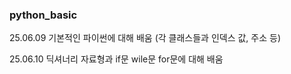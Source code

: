 ### python_basic
25.06.09
기본적인 파이썬에 대해 배움
(각 클래스들과 인덱스 값, 주소 등)

25.06.10
딕셔너리 자료형과 if문 wile문 for문에 대해 배움
